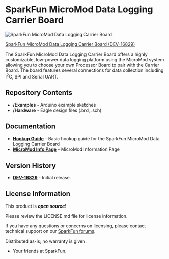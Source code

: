 SparkFun MicroMod Data Logging Carrier Board
========================================

![SparkFun MicroMod Data Logging Carrier Board](https://cdn.sparkfun.com/assets/parts/1/5/7/5/0/16829-SparkFun_MicroMod_Data_Logging_Carrier_Board-01.jpg)

[SparkFun MicroMod Data Logging Carrier Board (DEV-16829)](https://www.sparkfun.com/products/16829)

The SparkFun MicroMod Data Logging Carrier Board offers a highly customizable, low-power data logging platform using the MicroMod system allowing you to choose your own Processor Board to pair with the Carrier Board. The board features several connections for data collection including I<sup>2</sup>C, SPI and Serial UART.

Repository Contents
-------------------

* **/Examples** - Arduino example sketches
* **/Hardware** - Eagle design files (.brd, .sch)

Documentation
--------------
* **[Hookup Guide](https://learn.sparkfun.com/tutorials/micromod-data-logging-carrier-board-hookup-guide)** - Basic hookup guide for the SparkFun MicroMod Data Logging Carrier Board
* **[MicroMod Info Page](https://ww.sparkfun.com/micromod)** - MicroMod Information Page

Version History
---------------
* **[DEV-16829](https://www.sparkfun.com/products/16829)** - Initial release.

License Information
-------------------

This product is _**open source**_! 

Please review the LICENSE.md file for license information. 

If you have any questions or concerns on licensing, please contact technical support on our [SparkFun forums](https://forum.sparkfun.com/viewforum.php?f=152).

Distributed as-is; no warranty is given.

- Your friends at SparkFun.
